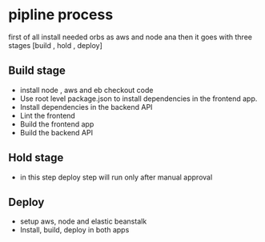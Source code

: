 # pipline process
first of all install needed orbs as aws and node ana then
 it goes with three stages [build , hold , deploy]

## Build stage
 - install node , aws and eb checkout code 
 - Use root level package.json to install dependencies in the frontend app.
 - Install dependencies in the backend API
 - Lint the frontend
 - Build the frontend app
 - Build the backend API

## Hold stage
 - in this step deploy step will run only after manual approval
## Deploy
 - setup aws, node and elastic beanstalk
 - Install, build, deploy in both apps